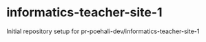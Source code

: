 # informatics-teacher-site-1

Initial repository setup for pr-poehali-dev/informatics-teacher-site-1